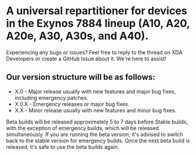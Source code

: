 # A universal repartitioner for devices in the Exynos 7884 lineup (A10, A20, A20e, A30, A30s, and A40).

Experiencing any bugs or issues? Feel free to reply to the thread on XDA Developers or create a GitHub Issue about it. We're here to assist!

## Our version structure will be as follows:

* X.0 - Major release usually with new features and major bug fixes, including emergency patches.
* X.0.X - Emergency releases or major bug fixes.
* X.X - Minor release usually with new features and minor bug fixes.


Beta builds will be released approximately 5 to 7 days before Stable builds, with the exception of emergency builds, which will be released simultaneously. If you are running the beta version, it's advised to switch back to the stable version for emergency builds. Once the next beta build is released, it's safe to use the beta builds again.

